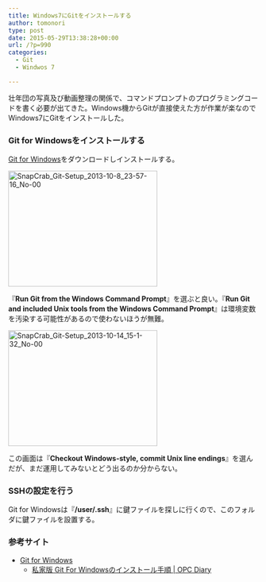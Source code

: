 ```yaml
---
title: Windows7にGitをインストールする
author: tomonori
type: post
date: 2015-05-29T13:38:28+00:00
url: /?p=990
categories:
  - Git
  - Windwos 7

---
```

壮年団の写真及び動画整理の関係で、コマンドプロンプトのプログラミングコードを書く必要が出てきた。Windows機からGitが直接使えた方が作業が楽なのでWindows7にGitをインストールした。

### Git for Windowsをインストールする

[Git for Windows](https://msysgit.github.io/)をダウンロードしインストールする。

[<img src="http://13.112.229.114/wordpress/wp-content/uploads/2015/05/SnapCrab_Git-Setup_2013-10-8_23-57-16_No-00-300x233.png" alt="SnapCrab_Git-Setup_2013-10-8_23-57-16_No-00" width="300" height="233" class="alignnone size-medium wp-image-991" srcset="http://13.112.229.114/wordpress/wp-content/uploads/2015/05/SnapCrab_Git-Setup_2013-10-8_23-57-16_No-00-300x233.png 300w, http://13.112.229.114/wordpress/wp-content/uploads/2015/05/SnapCrab_Git-Setup_2013-10-8_23-57-16_No-00.png 513w" sizes="(max-width: 300px) 100vw, 300px" />][1]

『**Run Git from the Windows Command Prompt**』を選ぶと良い。『**Run Git and included Unix tools from the Windows Command Prompt**』は環境変数を汚染する可能性があるので使わないほうが無難。

[<img src="http://13.112.229.114/wordpress/wp-content/uploads/2015/05/SnapCrab_Git-Setup_2013-10-14_15-1-32_No-00-300x233.png" alt="SnapCrab_Git-Setup_2013-10-14_15-1-32_No-00" width="300" height="233" class="alignnone size-medium wp-image-994" srcset="http://13.112.229.114/wordpress/wp-content/uploads/2015/05/SnapCrab_Git-Setup_2013-10-14_15-1-32_No-00-300x233.png 300w, http://13.112.229.114/wordpress/wp-content/uploads/2015/05/SnapCrab_Git-Setup_2013-10-14_15-1-32_No-00.png 513w" sizes="(max-width: 300px) 100vw, 300px" />][2]

この画面は『**Checkout Windows-style, commit Unix line endings**』を選んだが、まだ運用してみないとどう出るのか分からない。

### SSHの設定を行う

Git for Windowsは『**/user/.ssh**』に鍵ファイルを探しに行くので、このフォルダに鍵ファイルを設置する。

### 参考サイト

  * [Git for Windows](https://msysgit.github.io/)</il> 
      * [私家版 Git For Windowsのインストール手順 | OPC Diary](http://opcdiary.net/?page_id=27065)</ul>

 [1]: http://13.112.229.114/wordpress/wp-content/uploads/2015/05/SnapCrab_Git-Setup_2013-10-8_23-57-16_No-00.png
 [2]: http://13.112.229.114/wordpress/wp-content/uploads/2015/05/SnapCrab_Git-Setup_2013-10-14_15-1-32_No-00.png